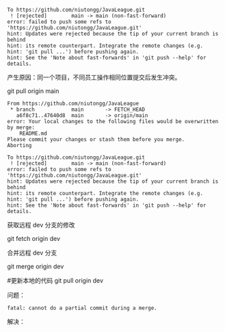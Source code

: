 ```git
To https://github.com/niutongg/JavaLeague.git
 ! [rejected]        main -> main (non-fast-forward)
error: failed to push some refs to 'https://github.com/niutongg/JavaLeague.git'
hint: Updates were rejected because the tip of your current branch is behind
hint: its remote counterpart. Integrate the remote changes (e.g.
hint: 'git pull ...') before pushing again.
hint: See the 'Note about fast-forwards' in 'git push --help' for details.
```

产生原因：同一个项目，不同员工操作相同位置提交后发生冲突。

git pull origin main

```git
From https://github.com/niutongg/JavaLeague
 * branch            main       -> FETCH_HEAD
   a6f8c71..47640d8  main       -> origin/main
error: Your local changes to the following files would be overwritten by merge:
	README.md
Please commit your changes or stash them before you merge.
Aborting
```



```git
To https://github.com/niutongg/JavaLeague.git
 ! [rejected]        main -> main (non-fast-forward)
error: failed to push some refs to 'https://github.com/niutongg/JavaLeague.git'
hint: Updates were rejected because the tip of your current branch is behind
hint: its remote counterpart. Integrate the remote changes (e.g.
hint: 'git pull ...') before pushing again.
hint: See the 'Note about fast-forwards' in 'git push --help' for details.
```

获取远程 dev 分支的修改

git fetch origin dev

合并远程 dev 分支

git merge origin dev

#更新本地的代码
git pull origin dev



问题：

```git
fatal: cannot do a partial commit during a merge.
```

解决：

